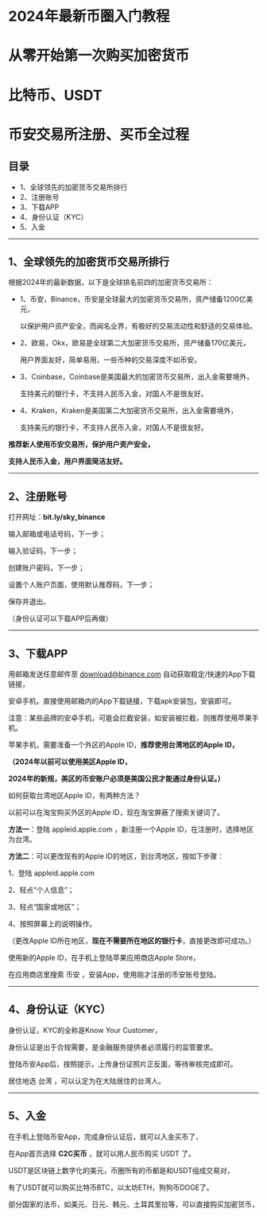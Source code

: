 # 2024年最新币圈入门教程
# 从零开始第一次购买加密货币
# 比特币、USDT
# 币安交易所注册、买币全过程

## **目录**
- 1、全球领先的加密货币交易所排行
- 2、注册账号
- 3、下载APP
- 4、身份认证（KYC）
- 5、入金
---
## **1、全球领先的加密货币交易所排行**
根据2024年的最新数据，以下是全球排名前四的加密货币交易所：

- 1、币安，Binance，币安是全球最大的加密货币交易所，资产储备1200亿美元，

    以保护用户资产安全，而闻名业界，有极好的交易流动性和舒适的交易体验。

- 2、欧易，Okx，欧易是全球第二大加密货币交易所，资产储备170亿美元，

    用户界面友好，简单易用，一些币种的交易深度不如币安。

- 3、Coinbase，Coinbase是美国最大的加密货币交易所，出入金需要境外，

    支持美元的银行卡，不支持人民币入金，对国人不是很友好。 

- 4、Kraken，Kraken是美国第二大加密货币交易所，出入金需要境外，

    支持美元的银行卡，不支持人民币入金，对国人不是很友好。

**推荐新人使用币安交易所，保护用户资产安全，**

**支持人民币入金，用户界面简洁友好。**

---
## **2、注册账号**

打开网址：**bit.ly/sky_binance**

输入邮箱或电话号码，下一步；

输入验证码，下一步；

创建账户密码，下一步；

设置个人账户页面，使用默认推荐码，下一步；

保存并退出。

（身份认证可以下载APP后再做）

---
## **3、下载APP**

用邮箱发送任意邮件至 download@binance.com 自动获取稳定/快速的App下载链接，

安卓手机，直接使用邮箱内的App下载链接，下载apk安装包，安装即可。

注意：某些品牌的安卓手机，可能会拦截安装，如安装被拦截，则推荐使用苹果手机。

苹果手机，需要准备一个外区的Apple ID，**推荐使用台湾地区的Apple ID，**

**（2024年以前可以使用美区Apple ID，**

**2024年的新规，美区的币安账户必须是美国公民才能通过身份认证。）**

如何获取台湾地区Apple ID，有两种方法？

以前可以在淘宝购买外区的Apple ID，现在淘宝屏蔽了搜索关键词了。

**方法一**：登陆 appleid.apple.com ，新注册一个Apple ID，在注册时，选择地区为台湾。

**方法二**：可以更改现有的Apple ID的地区，到台湾地区，按如下步骤：

1、登陆 appleid.apple.com

2、轻点“个人信息”；

3、轻点“国家或地区”；

4、按照屏幕上的说明操作。

（更改Apple ID所在地区，**现在不需要所在地区的银行卡**，直接更改即可成功。）

使用新的Apple ID，在手机上登陆苹果应用商店Apple Store，

在应用商店里搜索 币安 ，安装App，使用刚才注册的币安账号登陆。

---
## **4、身份认证（KYC）**

身份认证，KYC的全称是Know Your Customer，

身份认证是出于合规需要，是金融服务提供者必须履行的监管要求。

登陆币安App后，按照提示，上传身份证照片正反面，等待审核完成即可。

居住地选 台湾 ，可以认定为在大陆居住的台湾人。

---
## **5、入金**
在手机上登陆币安App，完成身份认证后，就可以入金买币了，

在App首页选择 **C2C买币** ，就可以用人民币购买 USDT 了。

USDT是区块链上数字化的美元，币圈所有的币都是和USDT组成交易对，

有了USDT就可以购买比特币BTC，以太坊ETH，狗狗币DOGE了。

部分国家的法币，如美元、日元、韩元、土耳其里拉等，可以直接购买加密货币，


